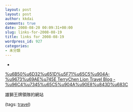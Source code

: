 ```yaml
---
layout: post
layout: post
author: kkdai
comments: true
date: 2008-08-20 00:09:31+00:00
slug: links-for-2008-08-19
title: links for 2008-08-19
wordpress_id: 927
categories:
- 未分類
---
```


  * 
                

[%u6B50%u6D32%u651D%u5F71%u65C5%u904A-%u9673%u69AE%u745E TerryChen Lion Travel Blog - %u96C4%u7345%u65C5%u904A%u90E8%u843D%u683C](http://blog.liontravel.com/terrychen/catid/847)


                

雄獅王牌領隊的網站


                

(tags: [travel](http://delicious.com/kkdai/travel))


            

